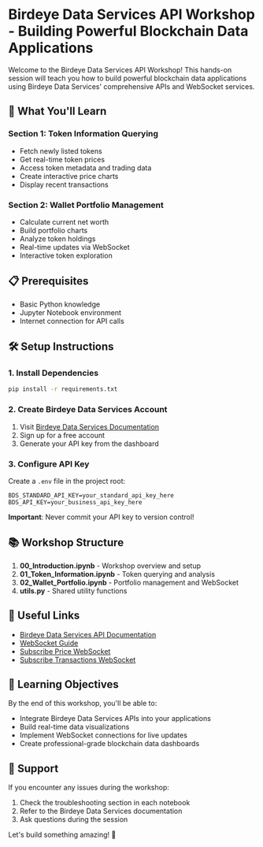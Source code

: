 # Birdeye Data Services API Workshop - Building Powerful Blockchain Data Applications

Welcome to the Birdeye Data Services API Workshop! This hands-on session will teach you how to build powerful blockchain data applications using Birdeye Data Services' comprehensive APIs and WebSocket services.

## 🚀 What You'll Learn

### Section 1: Token Information Querying
- Fetch newly listed tokens
- Get real-time token prices
- Access token metadata and trading data
- Create interactive price charts
- Display recent transactions

### Section 2: Wallet Portfolio Management
- Calculate current net worth
- Build portfolio charts
- Analyze token holdings
- Real-time updates via WebSocket
- Interactive token exploration

## 📋 Prerequisites

- Basic Python knowledge
- Jupyter Notebook environment
- Internet connection for API calls

## 🛠 Setup Instructions

### 1. Install Dependencies

```bash
pip install -r requirements.txt
```

### 2. Create Birdeye Data Services Account

1. Visit [Birdeye Data Services Documentation](https://docs.birdeye.so/docs/bds-getting-started)
2. Sign up for a free account
3. Generate your API key from the dashboard

### 3. Configure API Key

Create a `.env` file in the project root:

```
BDS_STANDARD_API_KEY=your_standard_api_key_here
BDS_API_KEY=your_business_api_key_here
```

**Important**: Never commit your API key to version control!

## 📚 Workshop Structure

1. **00_Introduction.ipynb** - Workshop overview and setup
2. **01_Token_Information.ipynb** - Token querying and analysis
3. **02_Wallet_Portfolio.ipynb** - Portfolio management and WebSocket
4. **utils.py** - Shared utility functions

## 🔗 Useful Links

- [Birdeye Data Services API Documentation](https://docs.birdeye.so/reference/get-defi-price)
- [WebSocket Guide](https://docs.birdeye.so/docs/websocket)
- [Subscribe Price WebSocket](https://docs.birdeye.so/docs/subscribe-price)
- [Subscribe Transactions WebSocket](https://docs.birdeye.so/docs/subscribe_txs)

## 🎯 Learning Objectives

By the end of this workshop, you'll be able to:
- Integrate Birdeye Data Services APIs into your applications
- Build real-time data visualizations
- Implement WebSocket connections for live updates
- Create professional-grade blockchain data dashboards

## 🤝 Support

If you encounter any issues during the workshop:
1. Check the troubleshooting section in each notebook
2. Refer to the Birdeye Data Services documentation
3. Ask questions during the session

Let's build something amazing! 🚀
